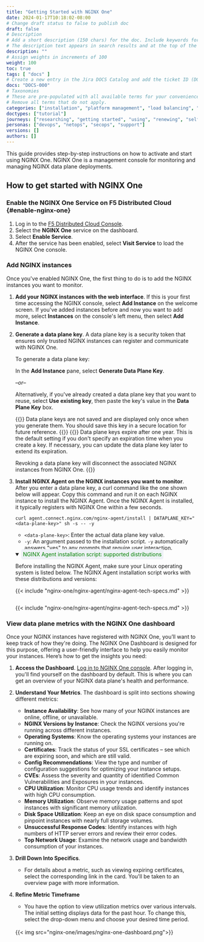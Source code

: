 ```yaml
---
title: "Getting Started with NGINX One"
date: 2024-01-17T10:18:02-08:00
# Change draft status to false to publish doc
draft: false
# Description
# Add a short description (150 chars) for the doc. Include keywords for SEO. 
# The description text appears in search results and at the top of the doc.
description: ""
# Assign weights in increments of 100
weight: 100
toc: true
tags: [ "docs" ]
# Create a new entry in the Jira DOCS Catalog and add the ticket ID (DOCS-<number>) below
docs: "DOCS-000"
# Taxonomies
# These are pre-populated with all available terms for your convenience.
# Remove all terms that do not apply.
categories: ["installation", "platform management", "load balancing", "api management", "service mesh", "security", "analytics"]
doctypes: ["tutorial"]
journeys: ["researching", "getting started", "using", "renewing", "self service"]
personas: ["devops", "netops", "secops", "support"]
versions: []
authors: []
---
```


This guide provides step-by-step instructions on how to activate and start using NGINX One. NGINX One is a management console for monitoring and managing NGINX data plane deployments.

## How to get started with NGINX One

### Enable the NGINX One Service on F5 Distributed Cloud {#enable-nginx-one}

1. Log in to the [F5 Distributed Cloud Console](https://www.f5.com/cloud/products/distributed-cloud-console).
1. Select the **NGINX One** service on the dashboard.
1. Select **Enable Service**.
1. After the service has been enabled, select **Visit Service** to load the NGINX One console.

### Add NGINX instances

Once you've enabled NGINX One, the first thing to do is to add the NGINX instances you want to monitor.

1. **Add your NGINX instances with the web interface**. If this is your first time accessing the NGINX console, select **Add Instance** on the welcome screen. If you've added instances before and now you want to add more, select **Instances** on the console's left menu, then select **Add Instance**.
1. **Generate a data plane key**. A data plane key is a security token that ensures only trusted NGINX instances can register and communicate with NGINX One. 
   
   To generate a data plane key:

   In the **Add Instance** pane, select **Generate Data Plane Key**.

   *–or–*

   Alternatively, if you've already created a data plane key that you want to reuse, select **Use existing key**, then paste the key's value in the **Data Plane Key** box.

   {{<important>}}
   Data plane keys are not saved and are displayed only once when you generate them. You should save this key in a secure location for future reference.
   {{</important>}}
   {{<note>}}
   Data plane keys expire after one year. This is the default setting if you don't specify an expiration time when you create a key. If necessary, you can update the data plane key later to extend its expiration.

   Revoking a data plane key will disconnect the associated NGINX instances from NGINX One.
   {{</note>}}

1. **Install NGINX Agent on the NGINX instances you want to monitor**. After you enter a data plane key, a curl command like the one shown below will appear. Copy this command and run it on each NGINX instance to install the NGINX Agent. Once the NGINX Agent is installed, it typically registers with NGINX One within a few seconds.

   ```shell
   curl agent.connect.nginx.com/nginx-agent/install | DATAPLANE_KEY="<data-plane-key>" sh -s -- -y
   ```

   - `<data-plane-key>`: Enter the actual data plane key value.
   - `-y`: An argument passed to the installation script. `-y` automatically answers "yes" to any prompts that require user interaction.

   <span style="display: inline-block; margin-top: 0px;" >
   <details open>
   <summary><span style="background-color: #eef2f7; color: #008000; padding: 5px; border-radius: 5px;"><i class="fa-solid fa-list-alt"></i> NGINX Agent installation script: supported distributions</span></summary>

   Before installing the NGINX Agent, make sure your Linux operating system is listed below. The NGINX Agent installation script works with these distributions and versions:

   {{< include "nginx-one/nginx-agent/nginx-agent-tech-specs.md" >}}

   </details> 
   </span>

      {{< include "nginx-one/nginx-agent/nginx-agent-tech-specs.md" >}}


   </details> 

### View data plane metrics with the NGINX One dashboard

Once your NGINX instances have registered with NGINX One, you’ll want to keep track of how they're doing. The NGINX One Dashboard is designed for this purpose, offering a user-friendly interface to help you easily monitor your instances. Here’s how to get the insights you need:

1. **Access the Dashboard**. [Log in to NGINX One console](https://nginxone-team.staging.volterra.us/web/nginx/console/overview/dashboard). After logging in, you'll find yourself on the dashboard by default. This is where you can get an overview of your NGINX data plane's health and performance.

1. **Understand Your Metrics**. The dashboard is split into sections showing different metrics:
   - **Instance Availability**: See how many of your NGINX instances are online, offline, or unavailable.
   - **NGINX Versions by Instance**: Check the NGINX versions you're running across different instances.
   - **Operating Systems**: Know the operating systems your instances are running on.
   - **Certificates**: Track the status of your SSL certificates – see which are expiring soon, and which are still valid.
   - **Config Recommendations**: View the type and number of configuration suggestions for optimizing your instance setups.
   - **CVEs**: Assess the severity and quantity of identified Common Vulnerabilities and Exposures in your instances.
   - **CPU Utilization**: Monitor CPU usage trends and identify instances with high CPU consumption.
   - **Memory Utilization**: Observe memory usage patterns and spot instances with significant memory utilization.
   - **Disk Space Utilization**: Keep an eye on disk space consumption and pinpoint instances with nearly full storage volumes.
   - **Unsuccessful Response Codes**: Identify instances with high numbers of HTTP server errors and review their error codes.
   - **Top Network Usage**: Examine the network usage and bandwidth consumption of your instances.

1. **Drill Down Into Specifics**.
   - For details about a metric, such as viewing expiring certificates, select the corresponding link in the card. You'll be taken to an overview page with more information.

1. **Refine Metric Timeframe**
   - You have the option to view utilization metrics over various intervals. The initial setting displays data for the past hour. To change this, select the drop-down menu and choose your desired time period.

   <br>
   {{< img src="nginx-one/images/nginx-one-dashboard.png">}}
   <br>




